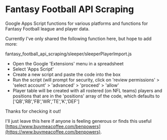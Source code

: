 # Fantasy Football API Scraping

Google Apps Script functions for various platforms and functions for Fantasy Football league and player data.


Currently I've only shared the following function here, but hope to add more:

fantasy_football_api_scraping/sleeper/sleeperPlayerImport.js

 - Open the Google 'Extensions' menu in a spreadsheet
 - Select 'Apps Script'
 - Create a new script and paste the code into the box
 - Run the script (will prompt for security, click on 'review permissions' > 'select account' > 'advanced' > 'proceed' > 'allow'
 - Player table will be created with all rostered (on NFL teams) players and positions that are in the 'positions' array of the code, which defaults to ['QB','RB','FB','WR','TE','K','DEF']


Thanks for checking it out!


















I'll just leave this here if anyone is feeling generous or finds this useful [https://www.buymeacoffee.com/benpowers](https://www.buymeacoffee.com/benpowers).
